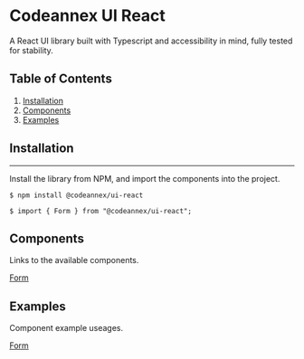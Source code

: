 <!-- https://www.ionos.com/digitalguide/websites/web-development/readme-file/ -->
<!-- https://readme.com -->

# Codeannex UI React

A React UI library built with Typescript and accessibility in mind, fully tested for stability.

## Table of Contents

1. [Installation](#installation)
2. [Components](#components)
3. [Examples](#examples)

## Installation

---

Install the library from NPM, and import the components into the project.

```
$ npm install @codeannex/ui-react

$ import { Form } from "@codeannex/ui-react";
```

## Components

Links to the available components.

[Form](https://github.com/codeannex/ui-react/tree/main/src/components/client/Form/README.md)

## Examples

Component example useages.

[Form](https://github.com/codeannex/ui-react/blob/main/src/components/client/Form/EXAMPLE_BASIC_FORM.md)
